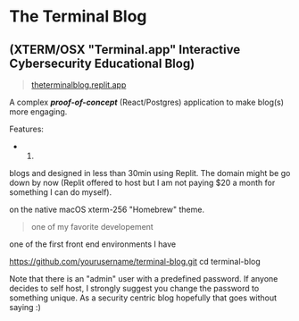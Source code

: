 # The Terminal Blog 
## (XTERM/OSX "Terminal.app" Interactive Cybersecurity Educational Blog)
>[theterminalblog.replit.app](https://theterminalblog.replit.app)

A complex ***proof-of-concept*** (React/Postgres) application to make blog(s) more engaging. 

Features:

- 1. 


blogs and  designed in less than 30min using
Replit. The domain might be go down by now (Replit offered to host but I am not paying $20 a month
for something I can do myself). 



on the native macOS xterm-256 "Homebrew" theme.


>
>   one of my favorite developement 


one of the first front end environments I have 

https://github.com/yourusername/terminal-blog.git
cd terminal-blog

Note that there is an "admin" user with a predefined password. If anyone decides to self host, I strongly suggest you change the password to something unique. As a security centric blog hopefully that goes without saying :) 

